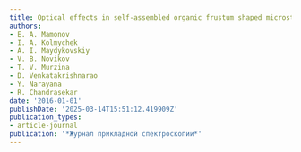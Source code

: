 ```yaml
---
title: Optical effects in self-assembled organic frustum shaped microstructures
authors:
- E. A. Mamonov
- I. A. Kolmychek
- A. I. Maydykovskiy
- V. B. Novikov
- T. V. Murzina
- D. Venkatakrishnarao
- Y. Narayana
- R. Chandrasekar
date: '2016-01-01'
publishDate: '2025-03-14T15:51:12.419909Z'
publication_types:
- article-journal
publication: '*Журнал прикладной спектроскопии*'
---
```

